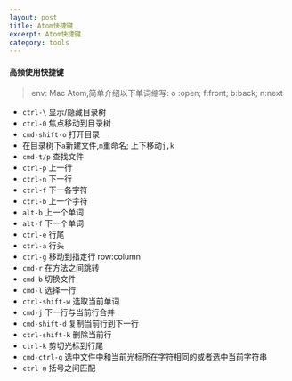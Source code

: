 ```yaml
---
layout: post
title: Atom快捷键
excerpt: Atom快捷键
category: tools
---
```


#### 高频使用快捷键

> env: Mac Atom,简单介绍以下单词缩写: o :open; f:front; b:back; n:next

- `ctrl-\` 显示/隐藏目录树
- `ctrl-0` 焦点移动到目录树
- `cmd-shift-o` 打开目录
- 在目录树下`a`新建文件,`m`重命名; 上下移动`j,k`
- `cmd-t/p` 查找文件
- `ctrl-p` 上一行
- `ctrl-n` 下一行
- `ctrl-f` 下一各字符
- `ctrl-b` 上一个字符
- `alt-b` 上一个单词
- `alt-f` 下一个单词
- `ctrl-e` 行尾
- `ctrl-a` 行头
- `ctrl-g` 移动到指定行 row:column
- `cmd-r` 在方法之间跳转
- `cmd-b` 切换文件
- `cmd-l` 选择一行
- `ctrl-shift-w` 选取当前单词
- `cmd-j` 下一行与当前行合并
- `cmd-shift-d` 复制当前行到下一行
- `ctrl-shift-k` 删除当前行
- `ctrl-k` 剪切光标到行尾
- `cmd-ctrl-g` 选中文件中和当前光标所在字符相同的或者选中当前字符串
- `ctrl-m` 括号之间匹配
